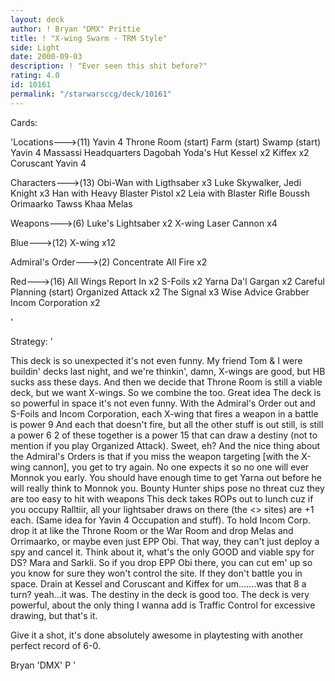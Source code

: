 ```yaml
---
layout: deck
author: ! Bryan "DMX" Prittie
title: ! "X-wing Swarm - TRM Style"
side: Light
date: 2000-09-03
description: ! "Ever seen this shit before?"
rating: 4.0
id: 10161
permalink: "/starwarsccg/deck/10161"
---
```

Cards: 

'Locations--->(11)
Yavin 4 Throne Room (start)
Farm (start)
Swamp (start)
Yavin 4 Massassi Headquarters
Dagobah Yoda's Hut
Kessel x2
Kiffex x2
Coruscant
Yavin 4

Characters--->(13)
Obi-Wan with Ligthsaber x3
Luke Skywalker, Jedi Knight x3
Han with Heavy Blaster Pistol x2
Leia with Blaster Rifle
Boussh
Orimaarko
Tawss Khaa
Melas

Weapons--->(6)
Luke's Lightsaber x2
X-wing Laser Cannon x4

Blue--->(12)
X-wing x12

Admiral's Order--->(2)
Concentrate All Fire x2

Red--->(16)
All Wings Report In x2
S-Foils x2
Yarna Da'l Gargan x2
Careful Planning (start)
Organized Attack x2
The Signal x3
Wise Advice
Grabber
Incom Corporation x2


'

Strategy: '

This deck is so unexpected it's not even funny.  My friend Tom & I were buildin' decks last night, and we're thinkin', damn, X-wings are good, but HB sucks ass these days.  And then we decide that Throne Room is still a viable deck, but we want X-wings.  So we combine the too.  Great idea  The deck is so powerful in space it's not even funny.  With the Admiral's Order out and S-Foils and Incom Corporation, each X-wing that fires a weapon in a battle is power 9  And each that doesn't fire, but all the other stuff is out still, is still a power 6  2 of these together is a power 15 that can draw a destiny (not to mention if you play Organized Attack).	Sweet, eh?  And the nice thing about the Admiral's Orders is that if you miss the weapon targeting [with the X-wing cannon], you get to try again.  No one expects it so no one will ever Monnok you early.  You should have enough time to get Yarna out before he will really think to Monnok you.  Bounty Hunter ships pose no threat cuz they are too easy to hit with weapons  This deck takes ROPs out to lunch cuz if you occupy Ralltiir, all your lightsaber draws on there (the <> sites) are +1 each.  (Same idea for Yavin 4 Occupation and stuff).  To hold Incom Corp. drop it at like the Throne Room or the War Room and drop Melas and Orrimaarko, or maybe even just EPP Obi.  That way, they can't just deploy a spy and cancel it.  Think about it, what's the only GOOD and viable spy for DS?  Mara and Sarkli.  So if you drop EPP Obi there, you can cut em' up so you know for sure they won't control the site.  If they don't battle you in space.  Drain at Kessel and Coruscant and Kiffex for um.......was that 8 a turn?	yeah...it was.	The destiny in the deck is good too.  The deck is very powerful, about the only thing I wanna add is Traffic Control for excessive drawing, but that's it.

Give it a shot, it's done absolutely awesome in playtesting with another perfect record of 6-0.

Bryan 'DMX' P    '
